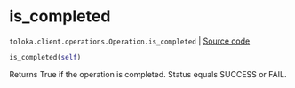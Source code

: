 # is_completed
`toloka.client.operations.Operation.is_completed` | [Source code](https://github.com/Toloka/toloka-kit/blob/v0.1.26/src/client/operations.py#L107)

```python
is_completed(self)
```

Returns True if the operation is completed. Status equals SUCCESS or FAIL.

